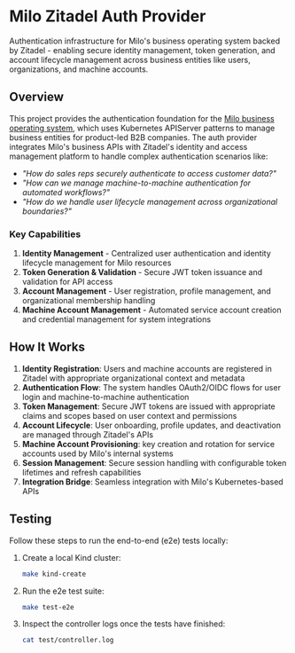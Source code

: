 # Milo Zitadel Auth Provider

Authentication infrastructure for Milo's business operating system backed by
Zitadel - enabling secure identity management, token generation, and account
lifecycle management across business entities like users, organizations, and
machine accounts.

## Overview

This project provides the authentication foundation for the [Milo business
operating system](https://github.com/datum-cloud/milo), which uses Kubernetes
APIServer patterns to manage business entities for product-led B2B companies.
The auth provider integrates Milo's business APIs with Zitadel's identity and
access management platform to handle complex authentication scenarios like:

- *"How do sales reps securely authenticate to access customer data?"*
- *"How can we manage machine-to-machine authentication for automated
workflows?"*
- *"How do we handle user lifecycle management across organizational
  boundaries?"*

### Key Capabilities

1. **Identity Management** - Centralized user authentication and identity
   lifecycle management for Milo resources
2. **Token Generation & Validation** - Secure JWT token issuance and validation
   for API access
3. **Account Management** - User registration, profile management, and
   organizational membership handling
4. **Machine Account Management** - Automated service account creation and
   credential management for system integrations

## How It Works

1. **Identity Registration**: Users and machine accounts are registered in
   Zitadel with appropriate organizational context and metadata
2. **Authentication Flow**: The system handles OAuth2/OIDC flows for user login
   and machine-to-machine authentication
3. **Token Management**: Secure JWT tokens are issued with appropriate claims
   and scopes based on user context and permissions
4. **Account Lifecycle**: User onboarding, profile updates, and deactivation
   are managed through Zitadel's APIs
5. **Machine Account Provisioning**: key creation and rotation for
   service accounts used by Milo's internal systems
6. **Session Management**: Secure session handling with configurable token
   lifetimes and refresh capabilities
7. **Integration Bridge**: Seamless integration with Milo's Kubernetes-based
APIs

## Testing

Follow these steps to run the end-to-end (e2e) tests locally:

1. Create a local Kind cluster:

   ```bash
   make kind-create
   ```

2. Run the e2e test suite:

   ```bash
   make test-e2e
   ```

3. Inspect the controller logs once the tests have finished:

   ```bash
   cat test/controller.log
   ```


